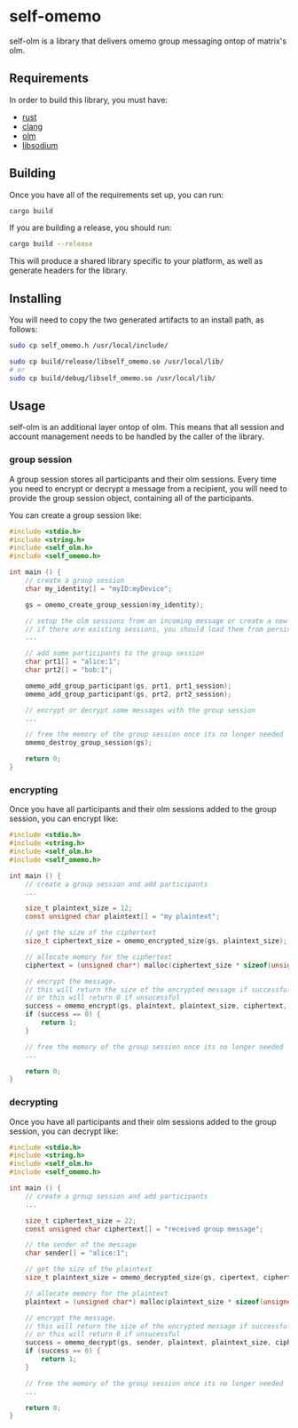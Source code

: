 # self-omemo

self-olm is a library that delivers omemo group messaging ontop of matrix's olm.

## Requirements

In order to build this library, you must have:

- [rust](https://rust-lang.org)
- [clang](https://releases.llvm.org/download.html)
- [olm](https://github.com/aldgate-ventures/olm)
- [libsodium](https://github.com/jedisct1/libsodium)

## Building

Once you have all of the requirements set up, you can run:

```sh
cargo build
```

If you are building a release, you should run:

```sh
cargo build --release
```

This will produce a shared library specific to your platform, as well as generate headers for the library.

## Installing

You will need to copy the two generated artifacts to an install path, as follows:

```sh
sudo cp self_omemo.h /usr/local/include/

sudo cp build/release/libself_omemo.so /usr/local/lib/
# or
sudo cp build/debug/libself_omemo.so /usr/local/lib/
```

## Usage

self-olm is an additional layer ontop of olm. This means that all session and account management needs to be handled by the caller of the library.

### group session

A group session stores all participants and their olm sessions. Every time you need to encrypt or decrypt a message from a recipient, you will need to provide the group session object, containing all of the participants.

You can create a group session like:

```C
#include <stdio.h>
#include <string.h>
#include <self_olm.h>
#include <self_omemo.h>

int main () {
    // create a group session
    char my_identity[] = "myID:myDevice";

    gs = omemo_create_group_session(my_identity);

    // setup the olm sessions from an incoming message or create a new outbound session.
    // if there are existing sessions, you should load them from persistent storage.
    ...

    // add some participants to the group session
    char prt1[] = "alice:1";
    char prt2[] = "bob:1";

    omemo_add_group_participant(gs, prt1, prt1_session);
    omemo_add_group_participant(gs, prt2, prt2_session);

    // encrypt or decrypt some messages with the group session
    ...

    // free the memory of the group session once its no longer needed
    omemo_destroy_group_session(gs);

    return 0;
}
```


### encrypting

Once you have all participants and their olm sessions added to the group session, you can encrypt like:

```C
#include <stdio.h>
#include <string.h>
#include <self_olm.h>
#include <self_omemo.h>

int main () {
    // create a group session and add participants
    ...

    size_t plaintext_size = 12;
    const unsigned char plaintext[] = "my plaintext";    

    // get the size of the ciphertext
    size_t ciphertext_size = omemo_encrypted_size(gs, plaintext_size);

    // allocate memory for the ciphertext
    ciphertext = (unsigned char*) malloc(ciphertext_size * sizeof(unsigned char));

    // encrypt the message.
    // this will return the size of the encrypted message if successful
    // or this will return 0 if unsucessful
    success = omemo_encrypt(gs, plaintext, plaintext_size, ciphertext, cipertext_size);
    if (success == 0) {
        return 1;
    }

    // free the memory of the group session once its no longer needed
    ...

    return 0;
}
```

### decrypting

Once you have all participants and their olm sessions added to the group session, you can decrypt like:

```C
#include <stdio.h>
#include <string.h>
#include <self_olm.h>
#include <self_omemo.h>

int main () {
    // create a group session and add participants
    ...

    size_t ciphertext_size = 22;
    const unsigned char ciphertext[] = "received group message";

    // the sender of the message
    char sender[] = "alice:1";

    // get the size of the plaintext
    size_t plaintext_size = omemo_decrypted_size(gs, cipertext, ciphertext_size);

    // allocate memory for the plaintext
    plaintext = (unsigned char*) malloc(plaintext_size * sizeof(unsigned char));

    // encrypt the message.
    // this will return the size of the encrypted message if successful
    // or this will return 0 if unsucessful
    success = omemo_decrypt(gs, sender, plaintext, plaintext_size, ciphertext, cipertext_size);
    if (success == 0) {
        return 1;
    }

    // free the memory of the group session once its no longer needed
    ...

    return 0;
}
```
